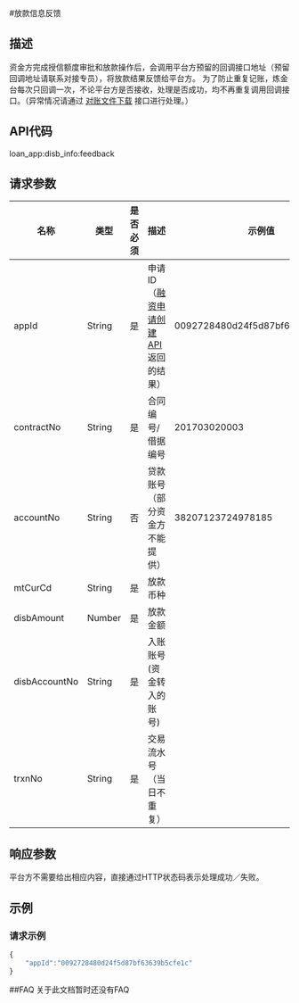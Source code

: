 #放款信息反馈
## 描述
资金方完成授信额度审批和放款操作后，会调用平台方预留的回调接口地址（预留回调地址请联系对接专员），将放款结果反馈给平台方。
为了防止重复记账，炼金台每次只回调一次，不论平台方是否接收，处理是否成功，均不再重复调用回调接口。（异常情况请通过 [对账文件下载](2.1.9_account_checking_download.md) 接口进行处理。）

## API代码
loan\_app:disb\_info:feedback

## 请求参数
| 名称 | 类型 | 是否必须 | 描述 | 示例值 |
| --- | --- | --- | --- | --- |
| appId | String | 是 | 申请ID（[融资申请创建API](2.1.1_融资申请创建.md)返回的结果） | 0092728480d24f5d87bf63639b5cfe1c |
| contractNo | String | 是 | 合同编号/借据编号 | 201703020003 |
| accountNo | String | 否 | 贷款账号（部分资金方不能提供） | 38207123724978185 |
| mtCurCd | String | 是 | 放款币种 |  |
| disbAmount | Number | 是 | 放款金额 |  |
| disbAccountNo | String | 是 | 入账账号(资金转入的账号) |  |
| trxnNo | String |  是 |交易流水号（当日不重复） | |  

## 响应参数
平台方不需要给出相应内容，直接通过HTTP状态码表示处理成功／失败。


## 示例
### 请求示例
```javascript
{
    "appId":"0092728480d24f5d87bf63639b5cfe1c"
}
```

##FAQ
关于此文档暂时还没有FAQ